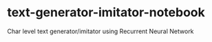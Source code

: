 # text-generator-imitator-notebook
Char level text generator/imitator using Recurrent Neural Network
